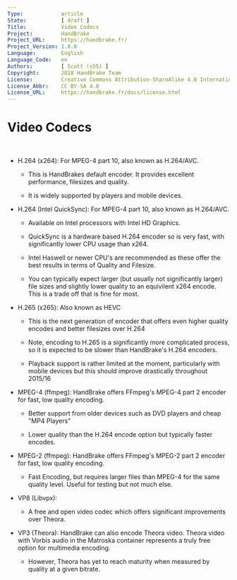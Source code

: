 ```yaml
---
Type:            article
State:           [ draft ]
Title:           Video Codecs
Project:         HandBrake
Project_URL:     https://handbrake.fr/
Project_Version: 1.0.0
Language:        English
Language_Code:   en
Authors:         [ Scott (s55) ]
Copyright:       2018 HandBrake Team
License:         Creative Commons Attribution-ShareAlike 4.0 International
License_Abbr:    CC BY-SA 4.0
License_URL:     https://handbrake.fr/docs/license.html
---
```


Video Codecs
============

 

-   H.264 (x264): For MPEG-4 part 10, also known as H.264/AVC.

    -   This is HandBrakes default encoder. It provides excellent performance,
        filesizes and quality.

    -   It is widely supported by players and mobile devices.

-   H.264 (Intel QuickSync): For MPEG-4 part 10, also known as H.264/AVC.

    -   Available on Intel processors with Intel HD Graphics.

    -   QuickSync is a hardware based H.264 encoder so is very fast, with
        significantly lower CPU usage than x264.

    -   Intel Haswell or newer CPU's are recommended as these offer the best
        results in terms of Quality and Filesize.

    -   You can typically expect larger (but usually not significantly larger)
        file sizes and slightly lower quality to an equivilent x264 encode. This
        is a trade off that is fine for most.

-   H.265 (x265): Also known as HEVC

    -   This is the next generation of encoder that offers even higher quality
        encodes and better filesizes over H.264

    -   Note, encoding to H.265 is a significantly more complicated process, so
        it is expected to be slower than HandBrake's H.264 encoders.

    -   Playback support is rather limited at the moment, particularly with
        mobile devices but this should improve drastically throughout 2015/16

-   MPEG-4 (ffmpeg): HandBrake offers FFmpeg's MPEG-4 part 2 encoder for fast,
    low quality encoding.

    -   Better support from older devices such as DVD players and cheap "MP4
        Players"

    -   Lower quality than the H.264 encode option but typically faster encodes.

-   MPEG-2 (ffmpeg): HandBrake offers FFmpeg's MPEG-2 part 2 encoder for fast,
    low quality encoding.

    -   Fast Encoding, but requires larger files than MPEG-4 for the same
        quality level. Useful for testing but not much else.

-   VP8 (Libvpx):

    -   A free and open video codec which offers significant improvements over
        Theora.

-   VP3 (Theora): HandBrake can also encode Theora video. Theora video with
    Vorbis audio in the Matroska container represents a truly free option for
    multimedia encoding.

    -   However, Theora has yet to reach maturity when measured by quality at a
        given bitrate.
